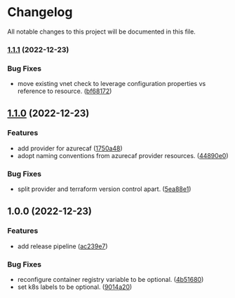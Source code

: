 # Changelog

All notable changes to this project will be documented in this file.

### [1.1.1](https://github.com/OmnipotentOwl/terraform-azurerm-enterprise-scale-aks/compare/v1.1.0...v1.1.1) (2022-12-23)


### Bug Fixes

* move existing vnet check to leverage configuration properties vs reference to resource. ([bf68172](https://github.com/OmnipotentOwl/terraform-azurerm-enterprise-scale-aks/commit/bf681721ce26612fb759cf175ef0302268a79fb0))

## [1.1.0](https://github.com/OmnipotentOwl/terraform-azurerm-enterprise-scale-aks/compare/v1.0.0...v1.1.0) (2022-12-23)


### Features

* add provider for azurecaf ([1750a48](https://github.com/OmnipotentOwl/terraform-azurerm-enterprise-scale-aks/commit/1750a48f34739d2c50824df263fb5027b4a9e24e))
* adopt naming conventions from azurecaf provider resources. ([44890e0](https://github.com/OmnipotentOwl/terraform-azurerm-enterprise-scale-aks/commit/44890e0d45fc34fe7d57fbfe2440e457e0d94efb))


### Bug Fixes

* split provider and terraform version control apart. ([5ea88e1](https://github.com/OmnipotentOwl/terraform-azurerm-enterprise-scale-aks/commit/5ea88e1a8a91ab64be4d44b34eba70aa7f21e855))

## 1.0.0 (2022-12-23)


### Features

* add release pipeline ([ac239e7](https://github.com/OmnipotentOwl/terraform-azurerm-enterprise-scale-aks/commit/ac239e76d47a6f8692df03afd1c9f89d5ee8bdec))


### Bug Fixes

* reconfigure container registry variable to be optional. ([4b51680](https://github.com/OmnipotentOwl/terraform-azurerm-enterprise-scale-aks/commit/4b5168081e5df6d46c016f4cee8a61609c29e1a1))
* set k8s labels to be optional. ([9014a20](https://github.com/OmnipotentOwl/terraform-azurerm-enterprise-scale-aks/commit/9014a200727ff643052b8feeb6378578aef32de6))

